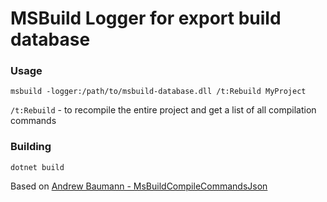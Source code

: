 # MSBuild Logger for export build database 

### Usage

`msbuild -logger:/path/to/msbuild-database.dll /t:Rebuild MyProject `

`/t:Rebuild` - to recompile the entire project and get a list of all compilation commands 

### Building

`dotnet build`


Based on [Andrew Baumann - MsBuildCompileCommandsJson ](https://github.com/0xabu/MsBuildCompileCommandsJson)